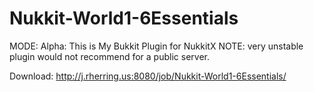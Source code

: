 # Nukkit-World1-6Essentials
MODE: Alpha: This is My Bukkit Plugin for NukkitX NOTE: very unstable plugin would not recommend for a public server.

Download: http://j.rherring.us:8080/job/Nukkit-World1-6Essentials/
